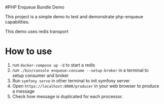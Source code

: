 #PHP Enqueue Bundle Demo

This project is a simple demo to test and demonstrate php-enqueue capabilities.

This demo uses redis transport

# How to use
1. run `docker-compose up -d` to start a redis
2. run `./bin/console enqueue:consume --setup-broker` in a terminal to setup consumer and broker
3. Run `symfony serve` in other terminal to init symfony server
4. Open `https://localhost:8000/producer` in your web browser to produce a message
5. Check how message is duplicated for each processor.